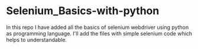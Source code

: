 # Selenium_Basics-with-python



In this repo I have added all the basics of selenium webdriver using python as programming language. I'll add the files with simple selenium code which helps to understandable.
